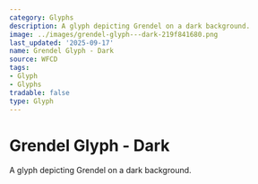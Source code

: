 ```yaml
---
category: Glyphs
description: A glyph depicting Grendel on a dark background.
image: ../images/grendel-glyph---dark-219f841680.png
last_updated: '2025-09-17'
name: Grendel Glyph - Dark
source: WFCD
tags:
- Glyph
- Glyphs
tradable: false
type: Glyph
---
```


# Grendel Glyph - Dark

A glyph depicting Grendel on a dark background.

